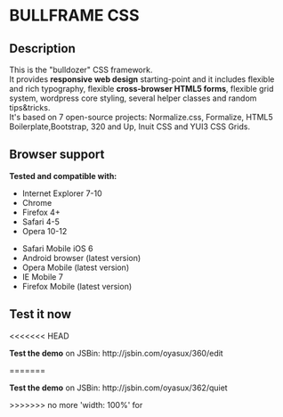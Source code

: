 <h1>BULLFRAME CSS</h1>

<h2>Description</h2>
<p>This is the "bulldozer" CSS framework.<br>
It provides <b>responsive web design</b> starting-point and it includes flexible and rich typography, flexible <b>cross-browser HTML5 forms</b>, flexible grid system, 
wordpress core styling, several helper classes and random tips&tricks.<br>
It's based on 7 open-source projects: Normalize.css, Formalize, HTML5 Boilerplate,Bootstrap, 320 and Up, Inuit CSS and YUI3 CSS Grids.</p>

<h2>Browser support</h2>
<b>Tested and compatible with:</b>
<ul>
  <li>Internet Explorer 7-10</li>
  <li>Chrome</li>
  <li>Firefox 4+</li>
  <li>Safari 4-5</li>
  <li>Opera 10-12</li>
</ul>
<ul>
  <li>Safari Mobile iOS 6</li>
  <li>Android browser (latest version)</li>
  <li>Opera Mobile (latest version)</li>
  <li>IE Mobile 7</li>
  <li>Firefox Mobile (latest version)</li>
</ul>

<h2>Test it now</h2>
<<<<<<< HEAD
<p><b>Test the demo</b> on JSBin: http://jsbin.com/oyasux/360/edit</p>
=======
<p><b>Test the demo</b> on JSBin: http://jsbin.com/oyasux/362/quiet</p>
>>>>>>> no more 'width: 100%' for <audio> element
